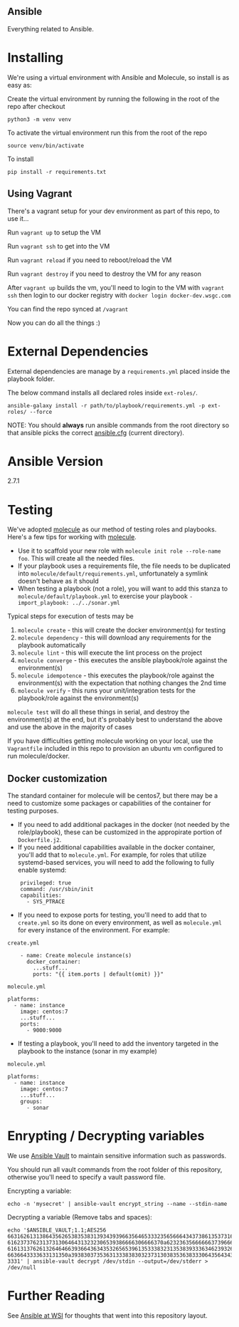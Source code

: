 Ansible
-------
Everything related to Ansible.

# Installing

We're using a virtual environment with Ansible and Molecule, so install is as easy as:

Create the virtual environment by running the following in the root of the repo after checkout

    python3 -m venv venv

To activate the virtual environment run this from the root of the repo

    source venv/bin/activate

To install

    pip install -r requirements.txt

## Using Vagrant

There's a vagrant setup for your dev environment as part of this repo, to use it...

Run `vagrant up` to setup the VM

Run `vagrant ssh` to get into the VM

Run `vagrant reload` if you need to reboot/reload the VM

Run `vagrant destroy` if you need to destroy the VM for any reason

After `vagrant up` builds the vm, you'll need to login to the VM with `vagrant ssh` then login to our docker registry with `docker login docker-dev.wsgc.com`

You can find the repo synced at `/vagrant`

Now you can do all the things :)

# External Dependencies

External dependencies are manage by a `requirements.yml` placed inside the playbook folder.

The below command installs all declared roles inside `ext-roles/`.

```
ansible-galaxy install -r path/to/playbook/requirements.yml -p ext-roles/ --force
```

NOTE: You should **always** run ansible commands from the root directory so that ansible picks the correct [ansible.cfg](http://docs.ansible.com/ansible/latest/intro_configuration.html) (current directory).


# Ansible Version

2.7.1

# Testing

We've adopted [molecule][1] as our method of testing roles and playbooks.  Here's a few tips for working with [molecule][1].

 - Use it to scaffold your new role with `molecule init role --role-name foo`.  This will create all the needed files.
 - If your playbook uses a requirements file, the file needs to be duplicated into `molecule/default/requirements.yml`, unfortunately a symlink doesn't behave as it should
 - When testing a playbook (not a role), you will want to add this stanza to `molecule/default/playbook.yml` to exercise your playbook `- import_playbook: ../../sonar.yml`

Typical steps for execution of tests may be

 1. `molecule create` - this will create the docker environment(s) for testing
 1. `molecule dependency` - this will download any requirements for the playbook automatically
 1. `molecule lint` - this will execute the lint process on the project
 1. `molecule converge` - this executes the ansible playbook/role against the environment(s)
 1. `molecule idempotence` - this executes the playbook/role against the environment(s) with the expectation that nothing changes the 2nd time
 1. `molecule verify` - this runs your unit/integration tests for the playbook/role against the environment(s)

`molecule test` will do all these things in serial, and destroy the environment(s) at the end, but it's probably best to understand the above and use the above in the majority of cases

If you have difficulties getting molecule working on your local, use the `Vagrantfile` included in this repo to provision an ubuntu vm configured to run molecule/docker.

## Docker customization

The standard container for molecule will be centos7, but there may be a need to customize some packages or capabilities of the container for testing purposes.

 - If you need to add additional packages in the docker (not needed by the role/playbook), these can be customized in the appropirate portion of `Dockerfile.j2`.
 - If you need additional capabilities available in the docker container, you'll add that to `molecule.yml`.  For example, for roles that utilize systemd-based services, you will need to add the following to fully enable systemd:

```
    privileged: true
    command: /usr/sbin/init
    capabilities:
      - SYS_PTRACE
```
 - If you need to expose ports for testing, you'll need to add that to `create.yml` so its done on every environment, as well as `molecule.yml` for every instance of the environment.  For example:

`create.yml`
```
    - name: Create molecule instance(s)
      docker_container:
        ...stuff...
        ports: "{{ item.ports | default(omit) }}"
```

`molecule.yml`
```
platforms:
  - name: instance
    image: centos:7
    ...stuff...
    ports:
      - 9000:9000
```

 - If testing a playbook, you'll need to add the inventory targeted in the playbook to the instance (sonar in my example)

`molecule.yml`
```
platforms:
  - name: instance
    image: centos:7
    ...stuff...
    groups:
      - sonar
```

# Enrypting / Decrypting variables

We use [Ansible Vault](https://docs.ansible.com/ansible/2.4/vault.html) to maintain sensitive information such as passwords.

You should run all vault commands from the root folder of this repository, otherwise you'll need to specify a vault password file.

Encrypting a variable:

```
echo -n 'mysecret' | ansible-vault encrypt_string --name --stdin-name
```

Decrypting a variable (Remove tabs and spaces):

```
echo '$ANSIBLE_VAULT;1.1;AES256
66316261313864356265383538313934393966356465333235656664343738613537316661356432
6162373762313731306464313232306539386666306666370a623236356666663739666666343438
61613137626132646466393664363435326565396135333832313538393336346239326439313738
6636643333633131350a393830373536313338383032373130383536383330643564343766386463
3331' | ansible-vault decrypt /dev/stdin --output=/dev/stderr > /dev/null
```

# Further Reading

See [Ansible at WSI](https://confluence.wsgc.com/display/ES/Ansible+at+WSI) for thoughts that went into this repository layout.


[1]: https://github.com/metacloud/molecule
